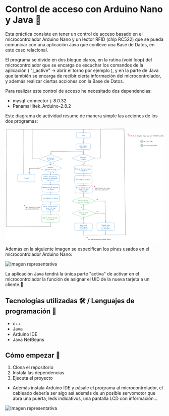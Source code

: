 # Control de acceso con Arduino Nano y Java 📓
  
Esta práctica consiste en tener un control de acceso basado en el microcontrolador Arduino Nano y un lector RFID (chip RC522) que se pueda comunicar con una aplicación Java que conlleve una Base de Datos, en este caso relacional.

El programa se divide en dos bloque claros, en la rutina (void loop) del microcontrolador que se encarga de escuchar los comandos de la aplicación ( "j_active" -> abrir el torno por ejemplo ), y en la parte de Java que también se encarga de recibir cierta información del microcontrolador, y además realizar ciertas acciones con la Base de Datos.

Para realizar este control de acceso he necesitado dos dependencias:
 - mysql-connector-j-8.0.32
 - PanamaHitek_Arduino-2.8.2

Este diagrama de actividad resume de manera simple las acciones de los dos programas:

![Imagen representativa](https://github.com/JuanmiAcosta/ControlDeAcceso_Java_Arduino/blob/main/Diagrama%20de%20actividad%20(Rutina%20torno).png?raw=true)

Además en la siguiente imagen se especifican los pines usados en el microcontrolador Arduino Nano:

![Imagen representativa](https://github.com/JuanmiAcosta/JavaApp_Comm_Arduino/blob/main/frag_ard.png?raw=true)

La aplicación Java tendrá la única parte "activa" de activar en el microcontrolador la función de asignar el UID de la nueva tarjeta a un cliente.🤔

## Tecnologías utilizadas 🛠️ / Lenguajes de programación 👀

* c++
* Java
* Arduino IDE
* Java NetBeans

## Cómo empezar 🫡

1. Clona el repositorio
2. Instala las dependencias
3. Ejecuta el proyecto

* Además instala Arduino IDE y pásale el programa al microcontrolador, el cableado debería ser algo así además de un posible servomotor que abra una puerta, leds indicativos, una pantalla LCD con información...

![Imagen representativa](https://github.com/JuanmiAcosta/JavaApp_Comm_Arduino/blob/main/conexionado.jpg?raw=true)






